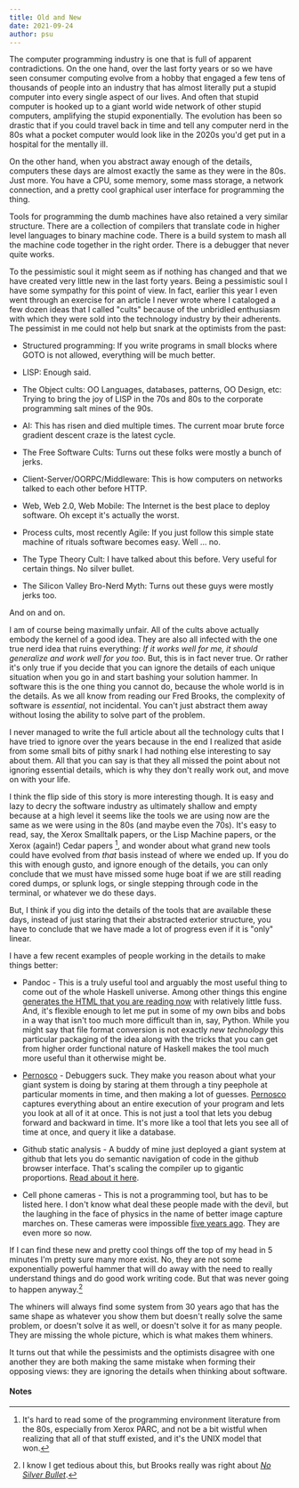 ```yaml
---
title: Old and New
date: 2021-09-24
author: psu
---
```


The computer programming industry is one that is full of apparent contradictions. On
the one hand, over the last forty years or so we have seen consumer computing evolve from
a hobby that engaged a few tens of thousands of people into an industry that has almost
literally put a stupid computer into every single aspect of our lives. And often that
stupid computer is hooked up to a giant world wide network of other stupid computers,
amplifying the stupid exponentially. The evolution has been so drastic that if you could
travel back in time and tell any computer nerd in the 80s what a pocket computer would
look like in the 2020s you'd get put in a hospital for the mentally ill.

On the other hand, when you abstract away enough of the details, computers these days are
almost exactly the same as they were in the 80s. Just more. You have a CPU, some memory,
some mass storage, a network connection, and a pretty cool graphical user interface for
programming the thing.

Tools for programming the dumb machines have also retained a very similar structure. There
are a collection of compilers that translate code in higher level languages to binary
machine code. There is a build system to mash all the machine code together in the right
order. There is a debugger that never quite works.

To the pessimistic soul it might seem as if nothing has changed and that we have created
very little new in the last forty years. Being a pessimistic soul I have some sympathy for
this point of view. In fact, earlier this year I even went through an exercise for an
article I never wrote where I cataloged a few dozen ideas that I called "cults" because of
the unbridled enthusiasm with which they were sold into the technology industry by their
adherents. The pessimist in me could not help but snark at the optimists from the past:

* Structured programming: If you write programs in small blocks where GOTO is not allowed,
  everything will be much better.

* LISP: Enough said.

* The Object cults: OO Languages, databases, patterns, OO Design, etc: Trying to bring the
  joy of LISP in the 70s and 80s to the corporate programming salt mines of the 90s.

* AI: This has risen and died multiple times. The current moar brute force gradient
  descent craze is the latest cycle.

* The Free Software Cults: Turns out these folks were mostly a bunch of jerks.

* Client-Server/OORPC/Middleware: This is how computers on networks talked to each
  other before HTTP.

* Web, Web 2.0, Web Mobile: The Internet is the best place to deploy software. Oh except
  it's actually the worst.

* Process cults, most recently Agile: If you just follow this simple state machine of rituals
  software becomes easy. Well ... no.

* The Type Theory Cult: I have talked about this before. Very useful for certain things.
  No silver bullet.

* The Silicon Valley Bro-Nerd Myth: Turns out these guys were mostly jerks too.

And on and on.

I am of course being maximally unfair. All of the cults above actually embody the kernel
of a good idea. They are also all infected with the one true nerd idea that ruins
everything: _If it works well for me, it should generalize and work well for you too_.
But, this is in fact never true. Or rather it's only true if you decide that you can
ignore the details of each unique situation when you go in and start bashing your solution
hammer. In software this is the one thing you cannot do, because the whole world is in the
details. As we all know from reading our Fred Brooks, the complexity of software is
_essential_, not incidental. You can't just abstract them away without losing the ability
to solve part of the problem.

I never managed to write the full article about all the technology cults that I have tried
to ignore over the years because in the end I realized that aside from some small bits of
pithy snark I had nothing else interesting to say about them. All that you can say is that
they all missed the point about not ignoring essential details, which is why they don't
really work out, and move on with your life.

I think the flip side of this story is more interesting though. It is easy and
lazy to decry the software industry as ultimately shallow and empty because at a high
level it seems like the tools we are using now are the same as we were using in the 80s
(and maybe even the 70s). It's easy to read, say, the Xerox Smalltalk papers, or the Lisp
Machine papers, or the Xerox (again!) Cedar papers [^1], and wonder about what grand new
tools could have evolved from _that_ basis instead of where we ended up. If you do this
with enough gusto, and ignore enough of the details, you can only conclude that we must
have missed some huge boat if we are still reading cored dumps, or splunk logs, or single
stepping through code in the terminal, or whatever we do these days.

But, I think if you dig into the details of the tools that are available these days,
instead of just staring that their abstracted exterior structure, you have to conclude
that we have made a lot of progress even if it is "only" linear.

I have a few recent examples of people working in the details to make things better:

* Pandoc - This is a truly useful tool and arguably the most useful thing to come out of
  the whole Haskell universe. Among other things this engine [generates the HTML that you
  are reading now](http://mutable-states.com/a-new-face.html) with relatively little fuss.
  And, it's flexible enough to let me put in some of my own bibs and bobs in a way that
  isn't too much more difficult than in, say, Python. While you might say that file format
  conversion is not exactly _new technology_ this particular packaging of the idea along
  with the tricks that you can get from higher order functional nature of Haskell makes
  the tool much more useful than it otherwise might be.

* [Pernosco](https://pernos.co/about/overview) - Debuggers suck. They make you reason
  about what your giant system is doing by staring at them through a tiny peephole at
  particular moments in time, and then making a lot of guesses.
  [Pernosco](https://pernos.co/about/overview) captures everything about an entire
  execution of your program and lets you look at all of it at once. This is not just a
  tool that lets you debug forward and backward in time. It's more like a tool that lets
  you see all of time at once, and query it like a database.

* Github static analysis - A buddy of mine just deployed a giant system at github that
  lets you do semantic navigation of code in the github browser interface. That's scaling
  the compiler up to gigantic proportions. [Read about it
  here](https://queue.acm.org/detail.cfm?id=3487022).

* Cell phone cameras - This is not a programming tool, but has to be listed here. I don't
  know what deal these people made with the devil, but the laughing in the face of physics
  in the name of better image capture marches on. These cameras were impossible [five
  years ago](http://mutable-states.com/five-things-that-are-still-good-in-2016.html). They
  are even more so now.
  
If I can find these new and pretty cool things off the top of my head in 5 minutes I'm
pretty sure many more exist. No, they are not some exponentially powerful hammer that will
do away with the need to really understand things and do good work writing code. But that
was never going to happen anyway.[^2]

The whiners will always find some system from 30 years ago that has the same shape as
whatever you show them but doesn't really solve the same problem, or doesn't solve it as
well, or doesn't solve it for as many people. They are missing the whole picture, which is
what makes them whiners.

It turns out that while the pessimists and the optimists disagree with one another they
are both making the same mistake when forming their opposing views: they are ignoring the
details when thinking about software.

#### Notes

[^1]: It's hard to read some of the programming environment literature from the 80s,
especially from Xerox PARC, and not be a bit wistful when realizing that all of that stuff
existed, and it's the UNIX model that won.

[^2]: I know I get tedious about this, but Brooks really was right about [_No Silver
Bullet_](http://worrydream.com/refs/Brooks-NoSilverBullet.pdf).